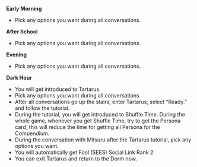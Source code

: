 **Early Morning**

- Pick any options you want during all conversations.

**After School**

- Pick any options you want during all conversations.

**Evening**

- Pick any options you want during all conversations.

**Dark Hour**

- You will get introduced to Tartarus.
- Pick any options you want during all conversations.
- After all conversations go up the stairs, enter Tartarus, select “Ready.” and follow the tutorial.
- During the tutorial, you will get introduced to Shuffle Time. During the whole game, whenever you get Shuffle Time, try to get the Persona card, this will reduce the time for getting all Persona for the Compendium.
- During the conversation with Mitsuru after the Tartarus tutorial, pick any options you want.
- You will automatically get Fool (SEES) Social Link Rank 2.
- You can exit Tartarus and return to the Dorm now.
